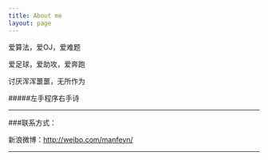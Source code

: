 ```yaml
---
title: About me
layout: page
---
```


爱算法，爱OJ，爱难题

爱足球，爱助攻，爱奔跑

讨厌浑浑噩噩，无所作为

#####左手程序右手诗

----

###联系方式：        

新浪微博：http://weibo.com/manfeyn/

----

